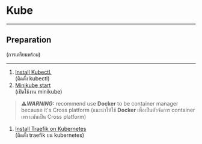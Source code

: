 # Kube
---

## Preparation 
(การเตรียมพร้อม)

---

1. [Install Kubectl.](https://kubernetes.io/docs/tasks/tools/)  
   (ติดตั้ง kubectl)
2. [Minikube start](https://minikube.sigs.k8s.io/docs/start/)    
 (เปิดใช้งาน minikube)
 >:warning:**_WARNING:_** 
recommend use **Docker** to be container manager because it's Cross platform 
   (แนะนำให้ใช้ **Docker** เพื่อเป็นตัวจัดการ container เพราะมันเป็น Cross platform)

1. [Install Traefik on Kubernetes](https://github.com/phisic1714/Kube/tree/main/my_traefik)   
 (ติดตั้ง traefik บน kubernetes)
   